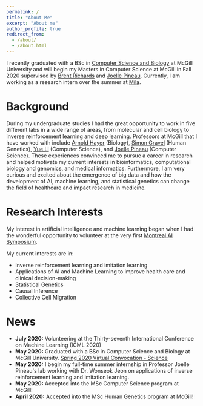 ```yaml
---
permalink: /
title: "About Me"
excerpt: "About me"
author_profile: true
redirect_from: 
  - /about/
  - /about.html
---
```


I recently graduated with a BSc in [Computer Science and Biology](https://www.mcgill.ca/study/2020-2021/faculties/science/undergraduate/programs/bachelor-science-bsc-major-computer-science-and-biology) at McGill University and will begin my Masters in Computer Science at McGill in Fall 2020 supervised by [Brent Richards](https://www.mcgill.ca/genepi/) and [Joelle Pineau](https://www.cs.mcgill.ca/~jpineau/).
Currently, I am working as a research intern over the summer at [Mila](https://mila.quebec/en).

Background
======
During my undergraduate studies I had the great opportunity to work in five different labs in a wide range of areas, from molecular and cell biology to inverse reinforcement learning and deep learning. Professors at McGill that I have worked with include [Arnold Hayer](https://hayerlab.org/) (Biology), [Simon Gravel](http://simongravel.lab.mcgill.ca/Home.html) (Human Genetics), [Yue Li](https://www.cs.mcgill.ca/~yueli/) (Computer Science), and [Joelle Pineau](https://www.cs.mcgill.ca/~jpineau/) (Computer Science). These experiences convinced me to pursue a career in research and helped motivate my current interests in bioinformatics, computational biology and genomics, and medical informatics. Furthermore, I am very curious and excited about the emergence of big data and how the development of AI, machine learning, and statistical genetics can change the field of healthcare and impact research in medicine.

Research Interests
======
My interest in artificial intelligence and machine learning began when I had the wonderful opportunity to volunteer at the very first [Montreal AI Symposium](http://montrealaisymposium.com/).

My current interests are in:
* Inverse reinforcement learning and imitation learning
* Applications of AI and Machine Learning to improve health care and clinical decision-making
* Statistical Genetics
* Causal Inference
* Collective Cell Migration

# News
* **July 2020:** Volunteering at the Thirty-seventh International Conference on Machine Learning (ICML 2020)
* **May 2020:** Graduated with a BSc in Computer Science and Biology at McGill University. [Spring 2020 Virtual Convocation - Science](https://www.youtube.com/watch?v=xSWCIT8QJow)
* **May 2020:** I begin my full-time summer internship in Professor Joelle Pineau's lab working with Dr. Wonseok Jeon on applications of     inverse reinforcement learning and imitation learning.
* **May 2020:** Accepted into the MSc Computer Science program at McGill!
* **April 2020:** Accepted into the MSc Human Genetics program at McGill!
